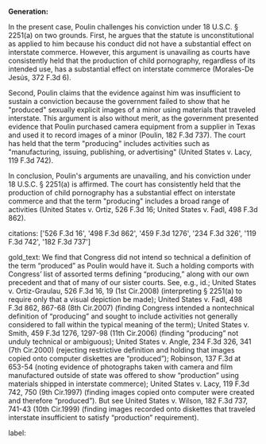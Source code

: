 **Generation:**



In the present case, Poulin challenges his conviction under 18 U.S.C. § 2251(a) on two grounds. First, he argues that the statute is unconstitutional as applied to him because his conduct did not have a substantial effect on interstate commerce. However, this argument is unavailing as courts have consistently held that the production of child pornography, regardless of its intended use, has a substantial effect on interstate commerce (Morales-De Jesús, 372 F.3d 6).

Second, Poulin claims that the evidence against him was insufficient to sustain a conviction because the government failed to show that he "produced" sexually explicit images of a minor using materials that traveled interstate. This argument is also without merit, as the government presented evidence that Poulin purchased camera equipment from a supplier in Texas and used it to record images of a minor (Poulin, 182 F.3d 737). The court has held that the term "producing" includes activities such as "manufacturing, issuing, publishing, or advertising" (United States v. Lacy, 119 F.3d 742).

In conclusion, Poulin's arguments are unavailing, and his conviction under 18 U.S.C. § 2251(a) is affirmed. The court has consistently held that the production of child pornography has a substantial effect on interstate commerce and that the term "producing" includes a broad range of activities (United States v. Ortiz, 526 F.3d 16; United States v. Fadl, 498 F.3d 862).



citations: ['526 F.3d 16', '498 F.3d 862', '459 F.3d 1276', '234 F.3d 326', '119 F.3d 742', '182 F.3d 737']

gold_text: We find that Congress did not intend so technical a definition of the term “produced” as Poulin would have it. Such a holding comports with Congress’ list of assorted terms defining “producing,” along with our own precedent and that of many of our sister courts. See, e.g., id.; United States v. Ortiz-Graulau, 526 F.3d 16, 19 (1st Cir.2008) (interpreting § 2251(a) to require only that a visual depiction be made); United States v. Fadl, 498 F.3d 862, 867-68 (8th Cir.2007) (finding Congress intended a nontechnical definition of “producing” and sought to include activities not generally considered to fall within the typical meaning of the term); United States v. Smith, 459 F.3d 1276, 1297-98 (11th Cir.2006) (finding “producing” not unduly technical or ambiguous); United States v. Angle, 234 F.3d 326, 341 (7th Cir.2000) (rejecting restrictive definition and holding that images copied onto computer diskettes are “produced”); Robinson, 137 F.3d at 653-54 (noting evidence of photographs taken with camera and film manufactured outside of state was offered to show “production” using materials shipped in interstate commerce); United States v. Lacy, 119 F.3d 742, 750 (9th Cir.1997) (finding images copied onto computer were created and therefore “produced”). But see United States v. Wilson, 182 F.3d 737, 741-43 (10th Cir.1999) (finding images recorded onto diskettes that traveled interstate insufficient to satisfy “production” requirement).

label: 
